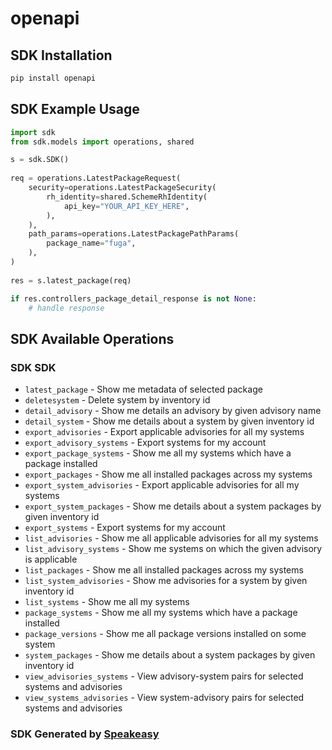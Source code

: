 # openapi

<!-- Start SDK Installation -->
## SDK Installation

```bash
pip install openapi
```
<!-- End SDK Installation -->

## SDK Example Usage
<!-- Start SDK Example Usage -->
```python
import sdk
from sdk.models import operations, shared

s = sdk.SDK()
    
req = operations.LatestPackageRequest(
    security=operations.LatestPackageSecurity(
        rh_identity=shared.SchemeRhIdentity(
            api_key="YOUR_API_KEY_HERE",
        ),
    ),
    path_params=operations.LatestPackagePathParams(
        package_name="fuga",
    ),
)
    
res = s.latest_package(req)

if res.controllers_package_detail_response is not None:
    # handle response
```
<!-- End SDK Example Usage -->

<!-- Start SDK Available Operations -->
## SDK Available Operations

### SDK SDK

* `latest_package` - Show me metadata of selected package
* `deletesystem` - Delete system by inventory id
* `detail_advisory` - Show me details an advisory by given advisory name
* `detail_system` - Show me details about a system by given inventory id
* `export_advisories` - Export applicable advisories for all my systems
* `export_advisory_systems` - Export systems for my account
* `export_package_systems` - Show me all my systems which have a package installed
* `export_packages` - Show me all installed packages across my systems
* `export_system_advisories` - Export applicable advisories for all my systems
* `export_system_packages` - Show me details about a system packages by given inventory id
* `export_systems` - Export systems for my account
* `list_advisories` - Show me all applicable advisories for all my systems
* `list_advisory_systems` - Show me systems on which the given advisory is applicable
* `list_packages` - Show me all installed packages across my systems
* `list_system_advisories` - Show me advisories for a system by given inventory id
* `list_systems` - Show me all my systems
* `package_systems` - Show me all my systems which have a package installed
* `package_versions` - Show me all package versions installed on some system
* `system_packages` - Show me details about a system packages by given inventory id
* `view_advisories_systems` - View advisory-system pairs for selected systems and advisories
* `view_systems_advisories` - View system-advisory pairs for selected systems and advisories

<!-- End SDK Available Operations -->

### SDK Generated by [Speakeasy](https://docs.speakeasyapi.dev/docs/using-speakeasy/client-sdks)
